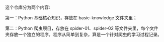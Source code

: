 这个仓库分为两个内容:

第一：Python 基础核心知识，存放在 basic-knowledge 文件夹里；

第二：Python 爬虫项目，存放在 spider-01、spider-02 等文件夹里，每个文件夹存放一个独立的程序，程序从简单到复杂，算是一个针对爬虫的学习过程记录。
